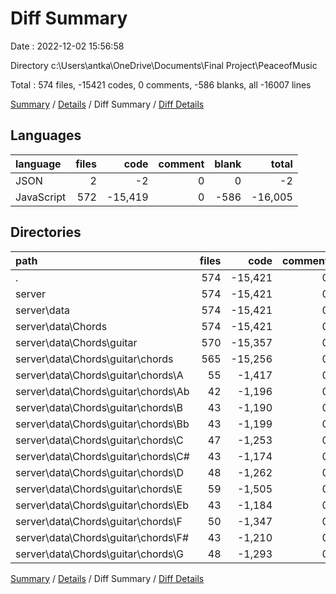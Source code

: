 # Diff Summary

Date : 2022-12-02 15:56:58

Directory c:\\Users\\antka\\OneDrive\\Documents\\Final Project\\PeaceofMusic

Total : 574 files,  -15421 codes, 0 comments, -586 blanks, all -16007 lines

[Summary](results.md) / [Details](details.md) / Diff Summary / [Diff Details](diff-details.md)

## Languages
| language | files | code | comment | blank | total |
| :--- | ---: | ---: | ---: | ---: | ---: |
| JSON | 2 | -2 | 0 | 0 | -2 |
| JavaScript | 572 | -15,419 | 0 | -586 | -16,005 |

## Directories
| path | files | code | comment | blank | total |
| :--- | ---: | ---: | ---: | ---: | ---: |
| . | 574 | -15,421 | 0 | -586 | -16,007 |
| server | 574 | -15,421 | 0 | -586 | -16,007 |
| server\\data | 574 | -15,421 | 0 | -586 | -16,007 |
| server\\data\\Chords | 574 | -15,421 | 0 | -586 | -16,007 |
| server\\data\\Chords\\guitar | 570 | -15,357 | 0 | -584 | -15,941 |
| server\\data\\Chords\\guitar\\chords | 565 | -15,256 | 0 | -578 | -15,834 |
| server\\data\\Chords\\guitar\\chords\\A | 55 | -1,417 | 0 | -56 | -1,473 |
| server\\data\\Chords\\guitar\\chords\\Ab | 42 | -1,196 | 0 | -43 | -1,239 |
| server\\data\\Chords\\guitar\\chords\\B | 43 | -1,190 | 0 | -44 | -1,234 |
| server\\data\\Chords\\guitar\\chords\\Bb | 43 | -1,199 | 0 | -44 | -1,243 |
| server\\data\\Chords\\guitar\\chords\\C | 47 | -1,253 | 0 | -48 | -1,301 |
| server\\data\\Chords\\guitar\\chords\\C# | 43 | -1,174 | 0 | -44 | -1,218 |
| server\\data\\Chords\\guitar\\chords\\D | 48 | -1,262 | 0 | -49 | -1,311 |
| server\\data\\Chords\\guitar\\chords\\E | 59 | -1,505 | 0 | -60 | -1,565 |
| server\\data\\Chords\\guitar\\chords\\Eb | 43 | -1,184 | 0 | -44 | -1,228 |
| server\\data\\Chords\\guitar\\chords\\F | 50 | -1,347 | 0 | -51 | -1,398 |
| server\\data\\Chords\\guitar\\chords\\F# | 43 | -1,210 | 0 | -44 | -1,254 |
| server\\data\\Chords\\guitar\\chords\\G | 48 | -1,293 | 0 | -49 | -1,342 |

[Summary](results.md) / [Details](details.md) / Diff Summary / [Diff Details](diff-details.md)
